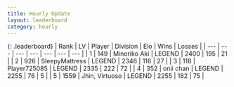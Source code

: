 ```yaml
---
title: Hourly Update
layout: leaderboard
category: hourly
---
```


{: .leaderboard}
| Rank | LV | Player | Division | Elo | Wins | Losses |
| --- | --- | --- | --- | --- | --- | --- |
| <span data-change="0">1</span> | 149 | <span title="ID: 456466">Minoriko Aki</span> | LEGEND | <span data-change="0">2400</span> | <span data-change="0">195</span> | <span data-change="0">21</span> |
| <span data-change="0">2</span> | 926 | <span title="ID: 153129">SleepyMattress</span> | LEGEND | <span data-change="5">2346</span> | <span data-change="2">116</span> | <span data-change="0">27</span> |
| <span data-change="0">3</span> | 118 | <span title="ID: 725085">Player725085</span> | LEGEND | <span data-change="0">2335</span> | <span data-change="0">222</span> | <span data-change="0">72</span> |
| <span data-change="1">4</span> | 352 | <span title="ID: 614761">onii chan</span> | LEGEND | <span data-change="7">2255</span> | <span data-change="2">76</span> | <span data-change="0">5</span> |
| <span data-change="-1">5</span> | 1559 | <span title="ID: 451068">Jhin, Virtuoso</span> | LEGEND | <span data-change="0">2255</span> | <span data-change="0">182</span> | <span data-change="0">75</span> |